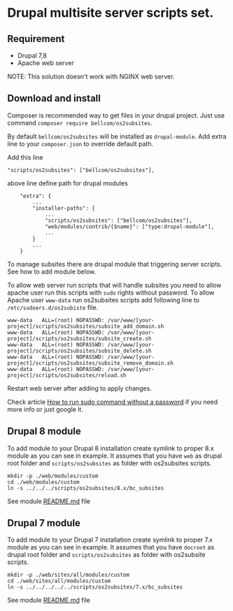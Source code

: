 # Drupal multisite server scripts set.

## Requirement
* Drupal 7,8
* Apache web server

NOTE: This solution doesn't work with NGINX web server.

## Download and install

Composer is recommended way to get files in your drupal project.
Just use command `composer require bellcom/os2subsites`.

By default `bellcom/os2subsites` will be installed as `drupal-module`.
Add extra line to your `composer.json` to override default path.

Add this line
```
"scripts/os2subsites": ["bellcom/os2subsites"],
```
above line define path for drupal modules
```
    "extra": {
        ...
        "installer-paths": {
            ...
            "scripts/os2subsites": ["bellcom/os2subsites"],
            "web/modules/contrib/{$name}": ["type:drupal-module"],
            ...
        }
        ...
    }
```

To manage subsites there are drupal module that triggering server scripts.
See how to add module below.

To allow web server run scripts that will handle subsites you need to allow
apache user run this scripts with `sudo` rights without password.
To allow Apache user `www-data` run os2subsites scripts add following line
 to `/etc/sudoers.d/os2subiste` file.
```
www-data   ALL=(root) NOPASSWD: /var/www/[your-project]/scripts/os2subsites/subsite_add_domain.sh
www-data   ALL=(root) NOPASSWD: /var/www/[your-project]/scripts/os2subsites/subsite_create.sh
www-data   ALL=(root) NOPASSWD: /var/www/[your-project]/scripts/os2subsites/subsite_delete.sh
www-data   ALL=(root) NOPASSWD: /var/www/[your-project]/scripts/os2subsites/subsite_remove_domain.sh
www-data   ALL=(root) NOPASSWD: /var/www/[your-project]/scripts/os2subsites/reload.sh
```
Restart web server after adding to apply changes.

Check article [How to run sudo command without a password](https://www.cyberciti.biz/faq/linux-unix-running-sudo-command-without-a-password/)
if you need more info or just google it.


## Drupal 8 module

To add module to your Drupal 8 installation create symlink to proper 8.x module
 as you can see in  example. It assumes that you have `web` as drupal root
 folder and `scripts/os2subsites` as folder with os2subsites scripts.
```
mkdir -p ./web/modules/custom
cd ./web/modules/custom
ln -s ../../../scripts/os2subsites/8.x/bc_subsites
```

See module [README.md](https://github.com/bellcom/os2subsite_provision/blob/develop/8.x/bc_subsites/README.md) file

## Drupal 7 module

To add module to your Drupal 7 installation create symlink to proper 7.x module
 as you can see in  example. It assumes that you have `docroot` as drupal root
 folder and `scripts/os2subsites` as folder with os2subsite scripts.
```
mkdir -p ./web/sites/all/modules/custom
cd ./web/sites/all/modules/custom
ln -s ../../../../../scripts/os2subsites/7.x/bc_subsites
```
See module [README.md](https://github.com/bellcom/os2subsite_provision/blob/develop/7.x/bc_subsites/README.md) file
